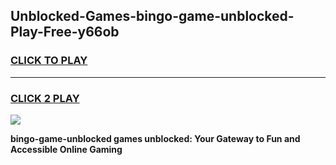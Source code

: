 
## Unblocked-Games-bingo-game-unblocked-Play-Free-y66ob
<h3>
<a href="https://premium76.site?title=bingo-game-unblocked&ref=18A1">CLICK TO PLAY</a></h3>
<hr>

<h3>
<a href="https://premium76.site?title=bingo-game-unblocked&ref=18A1">CLICK 2 PLAY</a>
  
</h3>

<a href="https://premium76.site?title=bingo-game-unblocked&ref=18A1"><img src="https://clearcache.store/games.png"></a>


**bingo-game-unblocked games unblocked: Your Gateway to Fun and Accessible Online Gaming**

